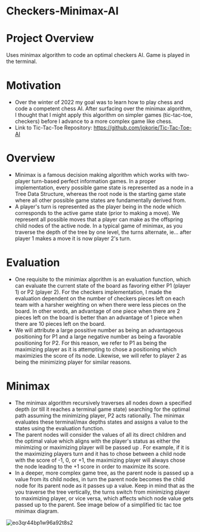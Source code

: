 # Checkers-Minimax-AI
# Project Overview
Uses minimax algorithm to code an optimal checkers AI. Game is played in the terminal.

# Motivation
- Over the winter of 2022 my goal was to learn how to play chess and code a competent chess AI. After surfacing over the minimax algorithm, I thought that I might apply this algorithm on simpler games (tic-tac-toe, checkers) before I advance to a more complex game like chess.
- Link to Tic-Tac-Toe Repository: https://github.com/jokorie/Tic-Tac-Toe-AI

# Overview
- Minimax is a famous decision making algorithm which works with two-player turn-based perfect information games. In a proper implementation, every possible game state is represented as a node in a Tree Data Structure, whereas the root node is the starting game state where all other possible game states are fundamentally derived from. 
- A player's turn is represented as the player being in the node which corresponds to the active game state (prior to making a move). We represent all possible moves that a player can make as the offspring child nodes of the active node. In a typical game of minimax, as you traverse the depth of the tree by one level, the turns alternate, ie... after player 1 makes a move it is now player 2's turn.

# Evaluation
- One requisite to the minimiax algorithm is an evaluation function, which can evaluate the current state of the board as favoring either P1 (player 1) or P2 (player 2). For the checkers implementation, I made the evaluation dependent on the number of checkers pieces left on each team with a harsher weighting on when there were less pieces on the board. In other words, an advantage of one piece when there are 2 pieces left on the board is better than an advantage of 1 piece when there are 10 pieces left on the board.
- We will attribute a large possitive number as being an advantageous positioning for P1 and a large negative number as being a favorable positioning for P2. For this reason, we refer to P1 as being the maximizing player as it is attempting to chose a positioning which maximizies the score of its node. Likewise, we will refer to player 2 as being the minimizing player for similar reasons.

# Minimax
- The minimax algorithm recursively traverses all nodes down a specified depth (or till it reaches a terminal game state) searching for the optimal path assuming the minimizing player, P2 acts rationally. The minimax evaluates these terminal/max depths states and assigns a value to the states using the evaluation function. 
- The parent nodes will consider the values of all its direct children and the optimal value which aligns with the player's status as either the minimizing or maximizing player will be passed up . For example, if it is the maximizing players turn and it has to chose between a child node with the score of -1, 0, or +1, the maximizing player will always chose the node leading to the +1 score in order to maximize its score. 
- In a deeper, more complex game tree, as the parent node is passed up a value from its child nodes, in turn the parent node becomes the child node for its parent node as it passes up a value. Keep in mind that as the you traverse the tree vertically, the turns switch from minimizing player to maximizing player, or vice versa, which affects which node value gets passed up to the parent. See image below of a simplified tic tac toe minimax diagram.

![eo3qr44bp1w96a92t8s2](https://user-images.githubusercontent.com/121595907/216156892-1b97cda1-b64d-40b9-9160-c5e9cd0a5fb2.png)
